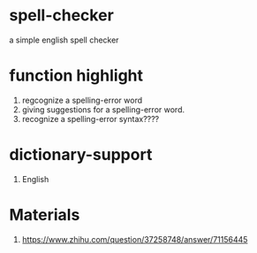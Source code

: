 # spell-checker
a simple english spell checker

# function highlight
1. regcognize a spelling-error word
2. giving suggestions for a spelling-error word.
3. recognize a spelling-error syntax????

# dictionary-support
1. English 


# Materials

1. https://www.zhihu.com/question/37258748/answer/71156445

